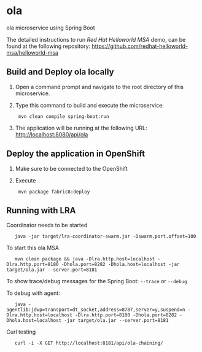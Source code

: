 # ola
ola microservice using Spring Boot

The detailed instructions to run *Red Hat Helloworld MSA* demo, can be found at the following repository: <https://github.com/redhat-helloworld-msa/helloworld-msa>


Build and Deploy ola locally
----------------------------

1. Open a command prompt and navigate to the root directory of this microservice.
2. Type this command to build and execute the microservice:

        mvn clean compile spring-boot:run

3. The application will be running at the following URL: <http://localhost:8080/api/ola>


Deploy the application in OpenShift
-----------------------------------

1. Make sure to be connected to the OpenShift
2. Execute

		mvn package fabric8:deploy

Running with LRA
----------------

Coordinator needs to  be started

       java -jar target/lra-coordinator-swarm.jar -Dswarm.port.offset=100

To start this ola MSA

       mvn clean package && java -Dlra.http.host=localhost -Dlra.http.port=8180 -Dhola.port=8282 -Dhola.host=localhost -jar target/ola.jar --server.port=8181

To show trace/debug messages for the Spring Boot: `--trace` or `--debug`

To debug with agent:

       java -agentlib:jdwp=transport=dt_socket,address=8787,server=y,suspend=n -Dlra.http.host=localhost -Dlra.http.port=8180 -Dhola.port=8282 -Dhola.host=localhost -jar target/ola.jar --server.port=8181

Curl testing

       curl -i -X GET http://localhost:8181/api/ola-chaining/
